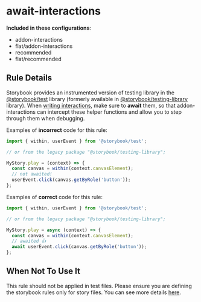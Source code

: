# await-interactions

<!-- RULE-CATEGORIES:START -->

**Included in these configurations**: <ul><li>addon-interactions</li><li>flat/addon-interactions</li><li>recommended</li><li>flat/recommended</li></ul>

<!-- RULE-CATEGORIES:END -->

## Rule Details

Storybook provides an instrumented version of testing library in the [@storybook/test](https://github.com/storybookjs/storybook/tree/next/code/lib/test) library (formerly available in [@storybook/testing-library](https://github.com/storybookjs/testing-library/) library). When [writing interactions](https://storybook.js.org/docs/essentials/interactions), make sure to **await** them, so that addon-interactions can intercept these helper functions and allow you to step through them when debugging.

Examples of **incorrect** code for this rule:

```js
import { within, userEvent } from '@storybook/test';

// or from the legacy package "@storybook/testing-library";

MyStory.play = (context) => {
  const canvas = within(context.canvasElement);
  // not awaited!
  userEvent.click(canvas.getByRole('button'));
};
```

Examples of **correct** code for this rule:

```js
import { within, userEvent } from '@storybook/test';

// or from the legacy package "@storybook/testing-library";

MyStory.play = async (context) => {
  const canvas = within(context.canvasElement);
  // awaited 👍
  await userEvent.click(canvas.getByRole('button'));
};
```

## When Not To Use It

This rule should not be applied in test files. Please ensure you are defining the storybook rules only for story files. You can see more details [here](https://github.com/storybookjs/eslint-plugin-storybook#overridingdisabling-rules).
